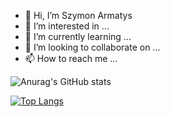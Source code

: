 - 👋 Hi, I’m Szymon Armatys
- 👀 I’m interested in ...
- 🌱 I’m currently learning ...
- 💞️ I’m looking to collaborate on ...
- 📫 How to reach me ...

<!---
Tejkswsei/Tejkswsei is a ✨ special ✨ repository because its `README.md` (this file) appears on your GitHub profile.
You can click the Preview link to take a look at your changes.
--->

![Anurag's GitHub stats](https://github-readme-stats.vercel.app/api?username=Tejkswsei&show_icons=true&theme=radical)

[![Top Langs](https://github-readme-stats.vercel.app/api/top-langs/?username=Tejkswsei&layout=compact)](https://github.com/anuraghazra/github-readme-stats)
